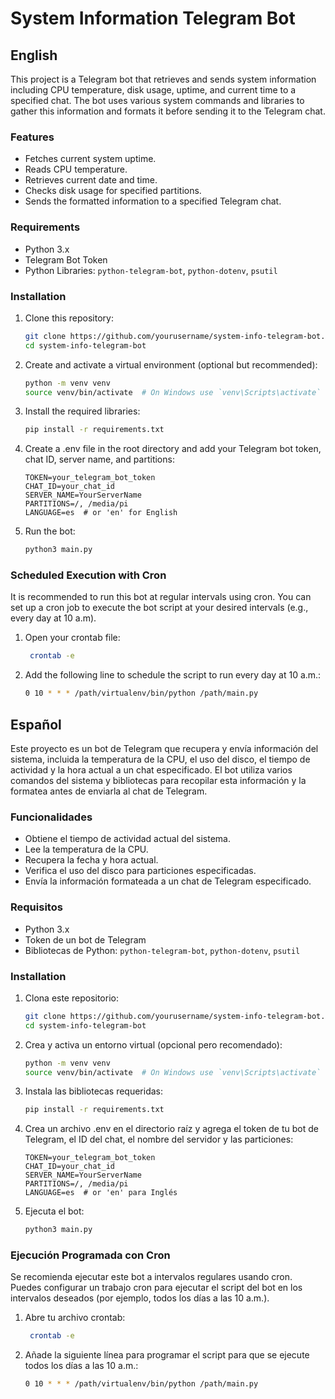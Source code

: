 # System Information Telegram Bot

## English

This project is a Telegram bot that retrieves and sends system information including CPU temperature, disk usage, uptime, and current time to a specified chat. The bot uses various system commands and libraries to gather this information and formats it before sending it to the Telegram chat.

### Features
- Fetches current system uptime.
- Reads CPU temperature.
- Retrieves current date and time.
- Checks disk usage for specified partitions.
- Sends the formatted information to a specified Telegram chat.

### Requirements
- Python 3.x
- Telegram Bot Token
- Python Libraries: `python-telegram-bot`, `python-dotenv`, `psutil`

### Installation

1. Clone this repository:
   ```sh
   git clone https://github.com/yourusername/system-info-telegram-bot.git
   cd system-info-telegram-bot

2. Create and activate a virtual environment (optional but recommended):
    ```sh
    python -m venv venv
    source venv/bin/activate  # On Windows use `venv\Scripts\activate`

3. Install the required libraries:
    ```sh
    pip install -r requirements.txt

4. Create a .env file in the root directory and add your Telegram bot token, chat ID, server name, and partitions:
    ```env
    TOKEN=your_telegram_bot_token
    CHAT_ID=your_chat_id
    SERVER_NAME=YourServerName
    PARTITIONS=/, /media/pi
    LANGUAGE=es  # or 'en' for English

5. Run the bot:
    ```sh
    python3 main.py

### Scheduled Execution with Cron
It is recommended to run this bot at regular intervals using cron. You can set up a cron job to execute the bot script at your desired intervals (e.g., every day at 10 a.m).

1. Open your crontab file:
   ```sh
    crontab -e

2. Add the following line to schedule the script to run every day at 10 a.m.:
    ```sh
    0 10 * * * /path/virtualenv/bin/python /path/main.py

## Español

Este proyecto es un bot de Telegram que recupera y envía información del sistema, incluida la temperatura de la CPU, el uso del disco, el tiempo de actividad y la hora actual a un chat especificado. El bot utiliza varios comandos del sistema y bibliotecas para recopilar esta información y la formatea antes de enviarla al chat de Telegram.

### Funcionalidades
- Obtiene el tiempo de actividad actual del sistema.
- Lee la temperatura de la CPU.
- Recupera la fecha y hora actual.
- Verifica el uso del disco para particiones especificadas.
- Envía la información formateada a un chat de Telegram especificado.

### Requisitos
- Python 3.x
- Token de un bot de Telegram
- Bibliotecas de Python: `python-telegram-bot`, `python-dotenv`, `psutil`

### Installation

1. Clona este repositorio:
   ```sh
   git clone https://github.com/yourusername/system-info-telegram-bot.git
   cd system-info-telegram-bot

2. Crea y activa un entorno virtual (opcional pero recomendado):
    ```sh
    python -m venv venv
    source venv/bin/activate  # On Windows use `venv\Scripts\activate`

3. Instala las bibliotecas requeridas:
    ```sh
    pip install -r requirements.txt

4. Crea un archivo .env en el directorio raíz y agrega el token de tu bot de Telegram, el ID del chat, el nombre del servidor y las particiones:
    ```env
    TOKEN=your_telegram_bot_token
    CHAT_ID=your_chat_id
    SERVER_NAME=YourServerName
    PARTITIONS=/, /media/pi
    LANGUAGE=es  # or 'en' para Inglés

5. Ejecuta el bot:
    ```sh
    python3 main.py

### Ejecución Programada con Cron
Se recomienda ejecutar este bot a intervalos regulares usando cron. Puedes configurar un trabajo cron para ejecutar el script del bot en los intervalos deseados (por ejemplo, todos los días a las 10 a.m.).

1. Abre tu archivo crontab:
   ```sh
    crontab -e

2. Añade la siguiente línea para programar el script para que se ejecute todos los días a las 10 a.m.:
    ```sh
    0 10 * * * /path/virtualenv/bin/python /path/main.py
